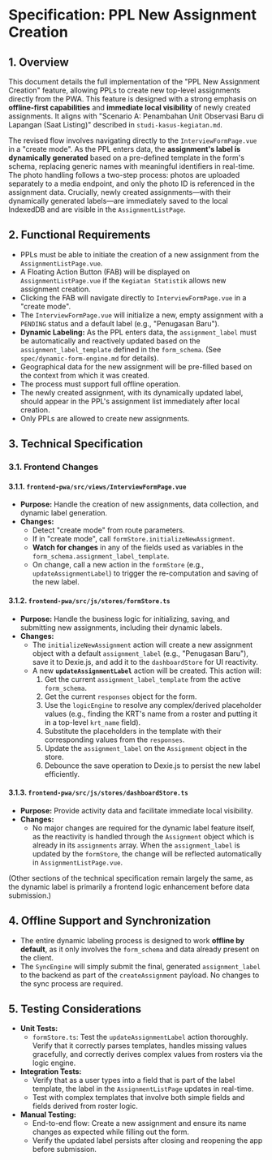 # Specification: PPL New Assignment Creation

## 1. Overview

This document details the full implementation of the "PPL New Assignment Creation" feature, allowing PPLs to create new top-level assignments directly from the PWA. This feature is designed with a strong emphasis on **offline-first capabilities** and **immediate local visibility** of newly created assignments. It aligns with "Scenario A: Penambahan Unit Observasi Baru di Lapangan (Saat Listing)" described in `studi-kasus-kegiatan.md`.

The revised flow involves navigating directly to the `InterviewFormPage.vue` in a "create mode". As the PPL enters data, the **assignment's label is dynamically generated** based on a pre-defined template in the form's schema, replacing generic names with meaningful identifiers in real-time. The photo handling follows a two-step process: photos are uploaded separately to a media endpoint, and only the photo ID is referenced in the assignment data. Crucially, newly created assignments—with their dynamically generated labels—are immediately saved to the local IndexedDB and are visible in the `AssignmentListPage`.

## 2. Functional Requirements

*   PPLs must be able to initiate the creation of a new assignment from the `AssignmentListPage.vue`.
*   A Floating Action Button (FAB) will be displayed on `AssignmentListPage.vue` if the `Kegiatan Statistik` allows new assignment creation.
*   Clicking the FAB will navigate directly to `InterviewFormPage.vue` in a "create mode".
*   The `InterviewFormPage.vue` will initialize a new, empty assignment with a `PENDING` status and a default label (e.g., "Penugasan Baru").
*   **Dynamic Labeling:** As the PPL enters data, the `assignment_label` must be automatically and reactively updated based on the `assignment_label_template` defined in the `form_schema`. (See `spec/dynamic-form-engine.md` for details).
*   Geographical data for the new assignment will be pre-filled based on the context from which it was created.
*   The process must support full offline operation.
*   The newly created assignment, with its dynamically updated label, should appear in the PPL's assignment list immediately after local creation.
*   Only PPLs are allowed to create new assignments.

## 3. Technical Specification

### 3.1. Frontend Changes

#### 3.1.1. `frontend-pwa/src/views/InterviewFormPage.vue`

*   **Purpose:** Handle the creation of new assignments, data collection, and dynamic label generation.
*   **Changes:**
    *   Detect "create mode" from route parameters.
    *   If in "create mode", call `formStore.initializeNewAssignment`.
    *   **Watch for changes** in any of the fields used as variables in the `form_schema.assignment_label_template`.
    *   On change, call a new action in the `formStore` (e.g., `updateAssignmentLabel`) to trigger the re-computation and saving of the new label.

#### 3.1.2. `frontend-pwa/src/js/stores/formStore.ts`

*   **Purpose:** Handle the business logic for initializing, saving, and submitting new assignments, including their dynamic labels.
*   **Changes:**
    *   The `initializeNewAssignment` action will create a new assignment object with a default `assignment_label` (e.g., "Penugasan Baru"), save it to Dexie.js, and add it to the `dashboardStore` for UI reactivity.
    *   A new **`updateAssignmentLabel`** action will be created. This action will:
        1.  Get the current `assignment_label_template` from the active `form_schema`.
        2.  Get the current `responses` object for the form.
        3.  Use the `logicEngine` to resolve any complex/derived placeholder values (e.g., finding the KRT's name from a roster and putting it in a top-level `krt_name` field).
        4.  Substitute the placeholders in the template with their corresponding values from the `responses`.
        5.  Update the `assignment_label` on the `Assignment` object in the store.
        6.  Debounce the save operation to Dexie.js to persist the new label efficiently.

#### 3.1.3. `frontend-pwa/src/js/stores/dashboardStore.ts`

*   **Purpose:** Provide activity data and facilitate immediate local visibility.
*   **Changes:**
    *   No major changes are required for the dynamic label feature itself, as the reactivity is handled through the `Assignment` object which is already in its `assignments` array. When the `assignment_label` is updated by the `formStore`, the change will be reflected automatically in `AssignmentListPage.vue`.

(Other sections of the technical specification remain largely the same, as the dynamic label is primarily a frontend logic enhancement before data submission.)

## 4. Offline Support and Synchronization

*   The entire dynamic labeling process is designed to work **offline by default**, as it only involves the `form_schema` and data already present on the client.
*   The `SyncEngine` will simply submit the final, generated `assignment_label` to the backend as part of the `createAssignment` payload. No changes to the sync process are required.

## 5. Testing Considerations

*   **Unit Tests:**
    *   `formStore.ts`: Test the `updateAssignmentLabel` action thoroughly. Verify that it correctly parses templates, handles missing values gracefully, and correctly derives complex values from rosters via the logic engine.
*   **Integration Tests:**
    *   Verify that as a user types into a field that is part of the label template, the label in the `AssignmentListPage` updates in real-time.
    *   Test with complex templates that involve both simple fields and fields derived from roster logic.
*   **Manual Testing:**
    *   End-to-end flow: Create a new assignment and ensure its name changes as expected while filling out the form.
    *   Verify the updated label persists after closing and reopening the app before submission.